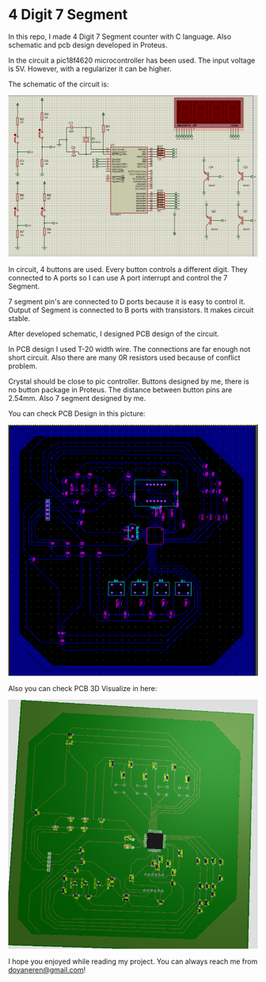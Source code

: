 # 4 Digit 7 Segment
In this repo, I made 4 Digit 7 Segment counter with C language. Also schematic and pcb design developed in Proteus.

In the circuit a pic18f4620 microcontroller has been used. The input voltage is 5V. However, with a regularizer it can be higher.

The schematic of the circuit is:

![Screenshot](schematic.png)

In circuit, 4 buttons are used. Every button controls a different digit. They connected to A ports so I can use A port interrupt and control the 7 Segment.

7 segment pin's are connected to D ports because it is easy to control it. Output of Segment is connected to B ports with transistors. It makes circuit stable.

After developed schematic, I designed PCB design of the circuit.

In PCB design I used T-20 width wire. The connections are far enough not short circuit. Also there are many 0R resistors used because of conflict problem.

Crystal should be close to pic controller. Buttons designed by me, there is no button package in Proteus. The distance between button pins are 2.54mm. Also 7 segment designed by me.

You can check PCB Design in this picture:

![Screenshot](pcb_design.png)

Also you can check PCB 3D Visualize in here:

![Screenshot](pcb.png)

I hope you enjoyed while reading my project. You can always reach me from doyaneren@gmail.com!
